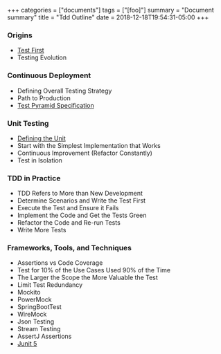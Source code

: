 +++
categories = ["documents"]
tags = ["[foo]"]
summary = "Document summary"
title = "Tdd Outline"
date = 2018-12-18T19:54:31-05:00
+++

### Origins

+ [Test First](http://www.extremeprogramming.org/rules/testfirst.html)
+ Testing Evolution

### Continuous Deployment

+ Defining Overall Testing Strategy
+ Path to Production
+ [Test Pyramid Specification](/documents/tdd-evolution)

### Unit Testing

+ [Defining the Unit](https://martinfowler.com/bliki/UnitTest.html)
+ Start with the Simplest Implementation that Works
+ Continuous Improvement (Refactor Constantly)
+ Test in Isolation

### TDD in Practice

+ TDD Refers to More than New Development
+ Determine Scenarios and Write the Test First
+ Execute the Test and Ensure it Fails
+ Implement the Code and Get the Tests Green
+ Refactor the Code and Re-run Tests
+ Write More Tests

### Frameworks, Tools, and Techniques

+ Assertions vs Code Coverage
+ Test for 10% of the Use Cases Used 90% of the Time
+ The Larger the Scope the More Valuable the Test
+ Limit Test Redundancy
+ Mockito
+ PowerMock
+ SpringBootTest
+ WireMock
+ Json Testing
+ Stream Testing
+ AssertJ Assertions
+ [Junit 5](https://junit.org/junit5/)
